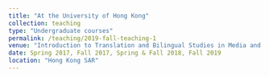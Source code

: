 ```yaml
---
title: "At the University of Hong Kong"
collection: teaching
type: "Undergraduate courses"
permalink: /teaching/2019-fall-teaching-1
venue: "Introduction to Translation and Bilingual Studies in Media and Popular Culture"
date: Spring 2017, Fall 2017, Spring & Fall 2018, Fall 2019
location: "Hong Kong SAR"
---
```

